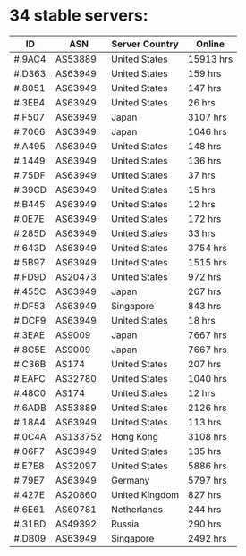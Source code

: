 # 34 stable servers:

| ID | ASN | Server Country | Online |
| ------ | ------ | ------ | ------ |
| #.9AC4 | AS53889 | United States | 15913 hrs |
| #.D363 | AS63949 | United States | 159 hrs |
| #.8051 | AS63949 | United States | 147 hrs |
| #.3EB4 | AS63949 | United States | 26 hrs |
| #.F507 | AS63949 | Japan | 3107 hrs |
| #.7066 | AS63949 | Japan | 1046 hrs |
| #.A495 | AS63949 | United States | 148 hrs |
| #.1449 | AS63949 | United States | 136 hrs |
| #.75DF | AS63949 | United States | 37 hrs |
| #.39CD | AS63949 | United States | 15 hrs |
| #.B445 | AS63949 | United States | 12 hrs |
| #.0E7E | AS63949 | United States | 172 hrs |
| #.285D | AS63949 | United States | 33 hrs |
| #.643D | AS63949 | United States | 3754 hrs |
| #.5B97 | AS63949 | United States | 1515 hrs |
| #.FD9D | AS20473 | United States | 972 hrs |
| #.455C | AS63949 | Japan | 267 hrs |
| #.DF53 | AS63949 | Singapore | 843 hrs |
| #.DCF9 | AS63949 | United States | 18 hrs |
| #.3EAE | AS9009 | Japan | 7667 hrs |
| #.8C5E | AS9009 | Japan | 7667 hrs |
| #.C36B | AS174 | United States | 207 hrs |
| #.EAFC | AS32780 | United States | 1040 hrs |
| #.48C0 | AS174 | United States | 12 hrs |
| #.6ADB | AS53889 | United States | 2126 hrs |
| #.18A4 | AS63949 | United States | 113 hrs |
| #.0C4A | AS133752 | Hong Kong | 3108 hrs |
| #.06F7 | AS63949 | United States | 135 hrs |
| #.E7E8 | AS32097 | United States | 5886 hrs |
| #.79E7 | AS63949 | Germany | 5797 hrs |
| #.427E | AS20860 | United Kingdom | 827 hrs |
| #.6E61 | AS60781 | Netherlands | 244 hrs |
| #.31BD | AS49392 | Russia | 290 hrs |
| #.DB09 | AS63949 | Singapore | 2492 hrs |

